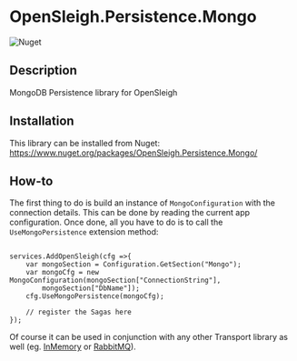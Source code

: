 # OpenSleigh.Persistence.Mongo
![Nuget](https://img.shields.io/nuget/v/OpenSleigh.Persistence.Mongo?style=plastic)

## Description
MongoDB Persistence library for OpenSleigh

## Installation
This library can be installed from Nuget: https://www.nuget.org/packages/OpenSleigh.Persistence.Mongo/

## How-to
The first thing to do is build an instance of `MongoConfiguration` with the connection details. This can be done by reading the current app configuration. Once done, all you have to do is to call the `UseMongoPersistence` extension method:
```

services.AddOpenSleigh(cfg =>{ 
    var mongoSection = Configuration.GetSection("Mongo");
    var mongoCfg = new MongoConfiguration(mongoSection["ConnectionString"],
        mongoSection["DbName"]);
    cfg.UseMongoPersistence(mongoCfg);
    
    // register the Sagas here
});
```

Of course it can be used in conjunction with any other Transport library as well (eg. [InMemory](https://www.nuget.org/packages/OpenSleigh.Persistence.InMemory/) or [RabbitMQ](https://www.nuget.org/packages/OpenSleigh.Transport.RabbitMQ/)).
